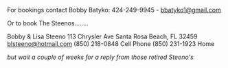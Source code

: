For bookings contact Bobby Batyko: 424-249-9945 - bbatyko1@gmail.com

Or to book The Steenos........

Bobby & Lisa Steeno 113 Chrysler Ave Santa Rosa Beach, FL 32459 blsteeno@hotmail.com (850) 218-0848 Cell Phone (850) 231-1923 Home

_but wait a couple of weeks for a reply from those retired Steeno's_
